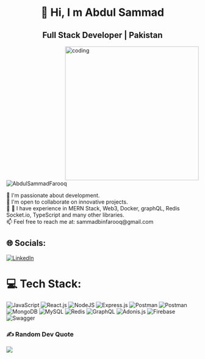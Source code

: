 <h1 align="center">👋 Hi, I m Abdul Sammad</h1>
<h2 align="center">Full Stack Developer | Pakistan</h2>
<img align="right" alt="coding" width="350" src="https://i.pinimg.com/originals/50/83/e0/5083e0a2a7dcaae07c142e8b87036a27.gif"/>
<p align="left"> <img src="https://komarev.com/ghpvc/?username=AbdulSammadFarooq&label=Profile%20views&color=0e75b6&style=flat" alt="AbdulSammadFarooq" /> </p>
🔭 I'm passionate about development.<br>
🤝 I'm open to collaborate on innovative projects.<br>
🌱 
🌟 I have experience in MERN Stack, Web3, Docker, graphQL, Redis Socket.io, TypeScript and many other libraries.<br>
📫 Feel free to reach me at: sammadbinfarooq@gmail.com


## 🌐 Socials:
[![LinkedIn](https://img.shields.io/badge/LinkedIn-%230077B5.svg?logo=linkedin&logoColor=white)](https://www.linkedin.com/in/abdul-sammad-farooq)

# 💻 Tech Stack:
![JavaScript](https://img.shields.io/badge/javascript-%23323330.svg?style=for-the-badge&logo=javascript&logoColor=%23F7DF1E) ![React.js](https://img.shields.io/badge/react-%2320232a.svg?style=for-the-badge&logo=react&logoColor=%2361DAFB) ![NodeJS](https://img.shields.io/badge/node.js-6DA55F?style=for-the-badge&logo=node.js&logoColor=white) ![Express.js](https://img.shields.io/badge/express.js-%23404d59.svg?style=for-the-badge&logo=express&logoColor=%2361DAFB) ![Postman](https://img.shields.io/badge/Postman-FF6C37?style=for-the-badge&logo=postman&logoColor=white) ![Postman](https://img.shields.io/badge/Docker-%23323330.svg?style=for-the-badge&logo=Docker&logoColor=#0db7ed)  ![MongoDB](https://img.shields.io/badge/MongoDB-%23323330.svg?style=for-the-badge&logo=MongoDB&logoColor=#0db7ed) ![MySQL](https://img.shields.io/badge/MySQL-%23323330.svg?style=for-the-badge&logo=MySQL&logoColor=#0db7ed) ![Redis](https://img.shields.io/badge/Redis-%23323330.svg?style=for-the-badge&logo=Redis&logoColor=#0db7ed) ![GraphQL](https://img.shields.io/badge/graphQL-%23323330.svg?style=for-the-badge&logo=graphQL&logoColor=#0db7ed) ![Adonis.js](https://img.shields.io/badge/AdonisJS-%23323330.svg?style=for-the-badge&logo=AdonisJS&logoColor=#0db7ed) ![Firebase](https://img.shields.io/badge/Firebase-%23323330.svg?style=for-the-badge&logo=Firebase&logoColor=#0db7ed) ![Swagger](https://img.shields.io/badge/Swagger-%23323330.svg?style=for-the-badge&logo=Swagger&logoColor=#0db7ed)

### ✍️ Random Dev Quote
![](https://quotes-github-readme.vercel.app/api?type=vetical&theme=radical)

